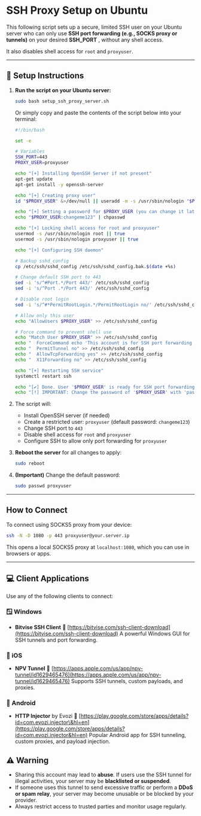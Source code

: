 # SSH Proxy Setup on Ubuntu

This following script sets up a secure, limited SSH user on your Ubuntu server who can only use **SSH port forwarding (e.g., SOCKS proxy or tunnels)** on your desired **SSH_PORT** , without any shell access. 

It also disables shell access for `root` and `proxyuser`.

---

## 🔧 Setup Instructions

1. **Run the script on your Ubuntu server:**

   ```bash
   sudo bash setup_ssh_proxy_server.sh
   ```

   Or simply copy and paste the contents of the script below into your terminal:

   ```bash
   #!/bin/bash

   set -e

   # Variables
   SSH_PORT=443
   PROXY_USER=proxyuser

   echo "[+] Installing OpenSSH Server if not present"
   apt-get update
   apt-get install -y openssh-server

   echo "[+] Creating proxy user"
   id "$PROXY_USER" &>/dev/null || useradd -m -s /usr/sbin/nologin "$PROXY_USER"

   echo "[+] Setting a password for $PROXY_USER (you can change it later)"
   echo "$PROXY_USER:changeme123" | chpasswd

   echo "[+] Locking shell access for root and proxyuser"
   usermod -s /usr/sbin/nologin root || true
   usermod -s /usr/sbin/nologin proxyuser || true

   echo "[+] Configuring SSH daemon"

   # Backup sshd_config
   cp /etc/ssh/sshd_config /etc/ssh/sshd_config.bak.$(date +%s)

   # Change default SSH port to 443
   sed -i 's/^#Port.*/Port 443/' /etc/ssh/sshd_config
   sed -i 's/^Port .*/Port 443/' /etc/ssh/sshd_config

   # Disable root login
   sed -i 's/^#*PermitRootLogin.*/PermitRootLogin no/' /etc/ssh/sshd_config

   # Allow only this user
   echo "AllowUsers $PROXY_USER" >> /etc/ssh/sshd_config

   # Force command to prevent shell use
   echo "Match User $PROXY_USER" >> /etc/ssh/sshd_config
   echo "  ForceCommand echo 'This account is for SSH port forwarding only.'" >> /etc/ssh/sshd_config
   echo "  PermitTunnel no" >> /etc/ssh/sshd_config
   echo "  AllowTcpForwarding yes" >> /etc/ssh/sshd_config
   echo "  X11Forwarding no" >> /etc/ssh/sshd_config

   echo "[+] Restarting SSH service"
   systemctl restart ssh

   echo "[✔] Done. User '$PROXY_USER' is ready for SSH port forwarding on port $SSH_PORT"
   echo "[!] IMPORTANT: Change the password of '$PROXY_USER' with 'passwd $PROXY_USER'"
   ```

2. The script will:

   * Install OpenSSH server (if needed)
   * Create a restricted user: `proxyuser` (default password: `changeme123`)
   * Change SSH port to `443`
   * Disable shell access for `root` and `proxyuser`
   * Configure SSH to allow only port forwarding for `proxyuser`

3. **Reboot the server** for all changes to apply:

   ```bash
   sudo reboot
   ```

4. **(Important)** Change the default password:

   ```bash
   sudo passwd proxyuser
   ```

---

## How to Connect

To connect using SOCKS5 proxy from your device:

```bash
ssh -N -D 1080 -p 443 proxyuser@your.server.ip
```

This opens a local SOCKS5 proxy at `localhost:1080`, which you can use in browsers or apps.

---

## 💻 Client Applications

Use any of the following clients to connect:

### 🪟 Windows

* **Bitvise SSH Client**
  🔗 [https://bitvise.com/ssh-client-download](https://bitvise.com/ssh-client-download)
  A powerful Windows GUI for SSH tunnels and port forwarding.

### 📱 iOS

* **NPV Tunnel**
  🔗 [https://apps.apple.com/us/app/npv-tunnel/id1629465476](https://apps.apple.com/us/app/npv-tunnel/id1629465476)
  Supports SSH tunnels, custom payloads, and proxies.

### 🤖 Android

* **HTTP Injector** by Evozi
  🔗 [https://play.google.com/store/apps/details?id=com.evozi.injector\&hl=en](https://play.google.com/store/apps/details?id=com.evozi.injector&hl=en)
  Popular Android app for SSH tunneling, custom proxies, and payload injection.

  
## ⚠️ Warning

* Sharing this account may lead to **abuse**. If users use the SSH tunnel for illegal activities, your server may be **blacklisted or suspended**.
* If someone uses this tunnel to send excessive traffic or perform a **DDoS or spam relay**, your server may become unusable or be blocked by your provider.
* Always restrict access to trusted parties and monitor usage regularly.

